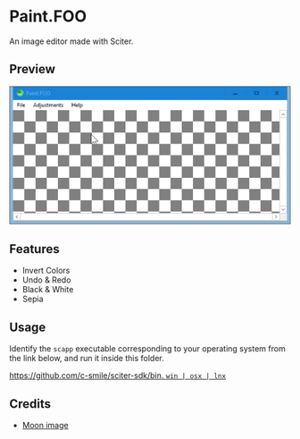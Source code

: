 # Paint.FOO

An image editor made with Sciter.

## Preview

![preview](preview.gif)

## Features

- Invert Colors
- Undo & Redo
- Black & White
- Sepia

## Usage

Identify the `scapp` executable corresponding to your operating system from the link below, and run it inside this folder.

[https://github.com/c-smile/sciter-sdk/bin. `win | osx | lnx`](https://github.com/c-smile/sciter-sdk)

## Credits

- [Moon image](https://www.freeiconspng.com/img/44682)